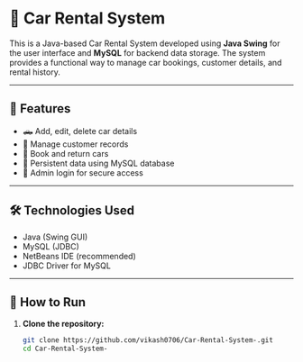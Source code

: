 # 🚗 Car Rental System

This is a Java-based Car Rental System developed using **Java Swing** for the user interface and **MySQL** for backend data storage. The system provides a functional way to manage car bookings, customer details, and rental history.

---

## 🔑 Features

- 🛻 Add, edit, delete car details
- 👤 Manage customer records
- 📅 Book and return cars
- 💾 Persistent data using MySQL database
- 🔐 Admin login for secure access

---

## 🛠️ Technologies Used

- Java (Swing GUI)
- MySQL (JDBC)
- NetBeans IDE (recommended)
- JDBC Driver for MySQL

---

## 🚀 How to Run

1. **Clone the repository:**
   ```bash
   git clone https://github.com/vikash0706/Car-Rental-System-.git
   cd Car-Rental-System-
  
